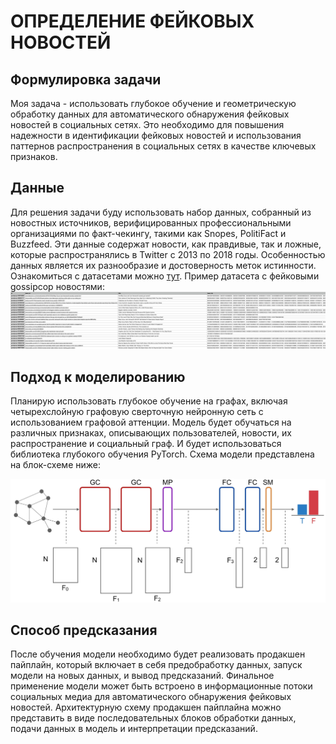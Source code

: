 # ОПРЕДЕЛЕНИЕ ФЕЙКОВЫХ НОВОСТЕЙ
## Формулировка задачи
Моя задача - использовать глубокое обучение и геометрическую обработку данных для автоматического обнаружения фейковых новостей в социальных сетях. Это необходимо для повышения надежности в идентификации фейковых новостей и использования паттернов распространения в социальных сетях в качестве ключевых признаков.

## Данные
Для решения задачи буду использовать набор данных, собранный из новостных источников, верифицированных профессиональными организациями по факт-чекингу, такими как Snopes, PolitiFact и Buzzfeed. Эти данные содержат новости, как правдивые, так и ложные, которые распространялись в Twitter с 2013 по 2018 годы. Особенностью данных является их разнообразие и достоверность меток истинности. Ознакомиться с датасетами можно [тут](https://github.com/KaiDMML/FakeNewsNet/tree/master/dataset).
Пример датасета с фейковыми gossipcop новостями:
![Image alt](https://github.com/korotkovaliza/MlOps/blob/main/gossipcop.png)

## Подход к моделированию
Планирую использовать глубокое обучение на графах, включая четырехслойную графовую сверточную нейронную сеть с использованием графовой аттенции. Модель будет обучаться на различных признаках, описывающих пользователей, новости, их распространение и социальный граф. И будет использоваться библиотека глубокого обучения PyTorch. 
Схема модели представлена на блок-схеме ниже:

![Image alt](https://github.com/korotkovaliza/MlOps/blob/main/model.jpg)

## Способ предсказания
После обучения модели необходимо будет реализовать продакшен пайплайн, который включает в себя предобработку данных, запуск модели на новых данных, и вывод предсказаний. Финальное применение модели может быть встроено в информационные потоки социальных медиа для автоматического обнаружения фейковых новостей. Архитектурную схему продакшен пайплайна можно представить в виде последовательных блоков обработки данных, подачи данных в модель и интерпретации предсказаний.
